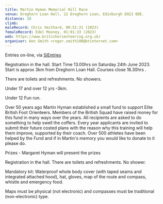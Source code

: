 ```yaml
---
title: Martin Hyman Memorial Hill Race
venue: Dreghorn Loan Hall, 22 Dreghorn Loan, Edinburgh EH13 0DE.
distance: 10
climb: 
maleRecord: Chris Smithard, 00:51:21 (2023)
femaleRecord: Edel Mooney, 01:01:33 (2023)
web: https://www.britishorienteering.org.uk/
organiser: Ann Smith <roger.smith100@btinternet.com>
---
```


Entries on-line, via [SiEntries](https://www.sientries.co.uk/event.php?event_id=11053)

Registration in the hall. Start Time 13.00hrs on Saturday 24th
June 2023. Start is approx 3km from Dreghorn Loan Hall. Courses close
16.30hrs .

There are toilets and refreshments. No showers.

Under 17 and over 12 yrs -3km.

Under 12 Fun run.

Over 50 years ago Martin Hyman established a small fund to support
Elite British Foot Orienteers. Members of the British Squad have
raised money for this fund in many ways over the years. All recipients
are asked to do something to help swell the coffers. Every year
applicants are invited to submit their future costed plans with the
reason why this training will help them improve, supported by their
coach. Over 500 athletes have been helped by the Fund and if in
Martin's memory you would like to donate to it please do.

Prizes - Margaret Hyman will present the prizes

Registration in the hall. There are toilets and refreshments. No
shower.

Mandatory kit: Waterproof whole body cover (with taped seams and
integrated attached hood), hat, gloves, map of the route and compass,
whistle and emergency food.

Maps must be physical (not electronic) and compasses must be
traditional (non-electronic) type.
